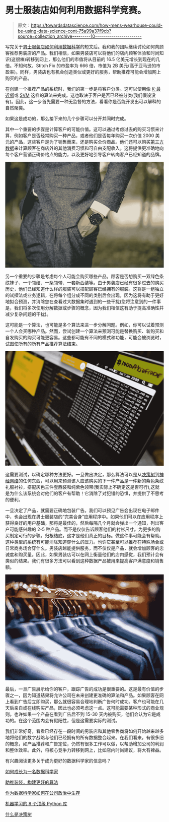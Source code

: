 # 男士服装店如何利用数据科学竞赛。

> 原文：<https://towardsdatascience.com/how-mens-wearhouse-could-be-using-data-science-cont-75a99a37f9cb?source=collection_archive---------10----------------------->

写完关于[男士服装店如何利用数据科学](/how-mens-wearhouse-could-use-data-science-4a194f8fdbb)的短文后。我和我的团队继续讨论如何向顾客推荐男装店的产品。我们相信，如果男装店可以将他们的店内顾客体验和时尚知识(这很棒)转移到网上，那么他们的市值将从目前的 16.5 亿美元增长到现在的几倍。不知何故，Stitch Fix 的市盈率为 666 倍，市值为 2B 美元(高于亚马逊的市盈率)。同样，男装店也有机会创造类似或更好的服务，帮助推荐可能会增加网上购买的产品。

在创建一个推荐产品的系统时，我们的第一步是将客户分类。这可以使用像 [K-最近邻](https://en.wikipedia.org/wiki/K-nearest_neighbors_algorithm)或 [SVM](https://en.wikipedia.org/wiki/Support_vector_machine) 这样的算法来完成。这也取决于客户是否已经被分类(我们假设没有)。因此，这一步首先需要一种无监督的方法，看看你是否能开发出可以解释的自然聚类。

如果这是成功的，那么接下来的几个步骤可以分开并同时完成。

其中一个重要的步骤是计算客户的可能价值。这可以通过考虑过去的购买习惯来计算，例如客户是否经常购买一种产品，或者他们是否每年购买一次价值 2000 美元的产品，这些客户是为了销售而来，还是购买全价商品。他们还可以购买[第三方数据](http://www.bigdataexchange.com/tag/list-of-third-party-data-providers/)来计算顾客在商店外的其他消费习惯和可自由支配收入。这将提供更准确地向每个客户营销正确价格点的能力，以及更好地引导客户转向客户已经知道的品牌。

![](img/84aec0ec9711dc48351c4ddefdac7c85.png)

另一个重要的步骤是考虑每个人可能会购买哪些产品。顾客是否想购买一双绿色条纹袜子、一个领结、一条领带、一套新西装等。由于男装店已经有很多过去的购买历史，他们已经知道什么样的服装可以搭配顾客已经拥有的服装。这将是一组独立的试探法或业务逻辑，在将每个组分成不同的类别后会出现，因为这将有助于更好地拟合预测，并消除您在查看过大数据集时遇到的一些干扰(您将注意到的一件事是，我们将多次使用分解数据或步骤的概念，因为我们相信这有助于提高准确性并减少复杂问题的干扰)。

这可能是一个算法，也可能是多个算法来进一步分解问题。例如，你可以试着预测一个人会买哪种产品。然而，尝试创建一个算法来预测可能是替换购买、新购买和自发购买的购买可能更容易。这些都可能有不同的模式和功能，可能会被浏览时，试图使所有的所有产品推荐算法结束。

![](img/508f3c28c5239552052e29c7a6fffd7a.png)

这需要测试，以确定哪种方法更好。一旦做出决定，那么算法可以是从[决策树](http://www.acheronanalytics.com/acheron-blog/brilliant-explanation-of-a-decision-tree-algorithms)到[神经网络](https://en.wikipedia.org/wiki/Artificial_neural_network)的任何东西，可以用来预测该人应该购买的下一件产品是一件新的紫色条纹礼服衬衫，搭配灰色三件套西装和纯紫色领带(我实际上不确定这是否可行),这就是为什么该系统会对他们的客户有帮助！它消除了对犯错的恐惧，并提供了不思考的便利。

一旦决定了产品，就需要正确地包装广告。我们可以预见广告会出现在电子邮件中，也会出现在男士服装店的“完美合身”应用程序中。如果他们可以在应用程序上获得良好的用户基础，那将是最佳的，然后每隔几个月就会弹出一个通知，列出客户可能感兴趣的 2-5 种产品。而不是仅仅告诉顾客他们的衬衫尺寸。为更多的购买制定可行的步骤。归根结底，这才是他们真正的目标。做这件事可能会有帮助。这种类型的系统有可能消除知道穿什么的压力。也许它甚至可以推荐在特殊场合或日常商务场合穿什么。男装店越能提供服务，而不仅仅是产品，就会增加顾客的忠诚度和购买量。因此，如果男装店可以在网上衡量他们的店内感觉，我们预计会有类似的结果。我们有很多方法可以看到这种数据产品被用来提高客户满意度和销售额。

![](img/4f29df370c6e614468b1850fae2a8d9c.png)

最后，一旦广告展示给你的客户，跟踪广告的成功是很重要的。这是最有价值的步骤之一，因为知道结果将允许公司在未来创建更准确的算法和产品。如果顾客在网上看到广告后立即购买，那么就很容易合理地判断广告何时成功。客户也可能在几天后亲自或在线购买产品，因此也必须考虑这一点。这可能需要某种形式的商业规则。也许如果一个产品在看到广告后不到 15-30 天内被购买，他们会认为它是成功的。在这个范围内会有假阳性，但是这需要实际的测试。

我们非常好奇，看看已经存在一段时间的男装店和其他零售商将如何开始越来越多地将他们的数字战略与他们已经拥有的所有数据整合起来。在我们看来，有很多旧的概念，如产品推荐和广告定位，仍然有很多工作可以做，以帮助增加公司的利润和整体效率。此外，将核心竞争力转移到网上，比如店内时尚建议，将大有裨益。

有兴趣阅读更多关于成为更好的数据科学家的信息吗？

[如何成长为一名数据科学家](https://hackernoon.com/how-to-grow-as-a-data-scientists-f27c9114fefb)

[助推装袋，构建更好的算法](/how-to-develop-a-robust-algorithm-c38e08f32201)

[作为数据科学家如何在公司政治中生存](https://www.theseattledataguy.com/top-30-tips-data-science-team-succeeds/)

[机器学习的 8 个顶级 Python 库](http://www.acheronanalytics.com/acheron-blog/8-great-python-libraries-for-machine-learning)

[什么是决策树](http://www.acheronanalytics.com/acheron-blog/brilliant-explanation-of-a-decision-tree-algorithms)